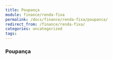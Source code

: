 ```yaml
---
title: Poupança
module: finance/renda-fixa
permalink: /docs/finance/renda-fixa/poupanca/
redirect_from: /finance/renda-fixa/
categories: uncategorized
tags:
---
```


### Poupança
